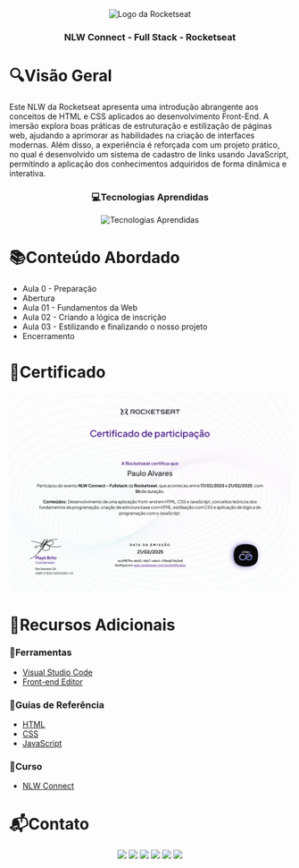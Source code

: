 <div align="center">
  <img height="100px" src="https://iconsverse.vercel.app/icons?i=rocketseat" alt="Logo da Rocketseat" />
  <h3 align="center">NLW Connect - Full Stack - Rocketseat</h3>
</div>

# 🔍Visão Geral
  Este NLW da Rocketseat apresenta uma introdução abrangente aos conceitos de HTML e CSS aplicados ao desenvolvimento Front-End. A imersão explora boas práticas de estruturação e estilização de páginas web, ajudando a aprimorar as habilidades na criação de interfaces modernas. Além disso, a experiência é reforçada com um projeto prático, no qual é desenvolvido um sistema de cadastro de links usando JavaScript, permitindo a aplicação dos conhecimentos adquiridos de forma dinâmica e interativa.

<div align="center">
  <h3> 💻Tecnologias Aprendidas</h3>
  <img src="https://iconsverse.vercel.app/icons?i=html,css,js" alt="Tecnologias Aprendidas">
</div>

# 📚Conteúdo Abordado 
  * Aula 0 - Preparação
  * Abertura
  * Aula 01 - Fundamentos da Web
  * Aula 02 - Criando a lógica de inscrição
  * Aula 03 - Estilizando e finalizando o nosso projeto
  * Encerramento

# 🏅Certificado
<img src="assets/certificado.jpg" alt="Certificado do Curso">

# 🔗Recursos Adicionais
### 🔧Ferramentas
  - <a href="https://code.visualstudio.com/download">Visual Studio Code</a>
  - <a href="https://www.fronteditor.dev/">Front-end Editor</a>

### 📖Guias de Referência
  - <a href="https://developer.mozilla.org/en-US/docs/Web/HTML">HTML</a>
  - <a href="https://developer.mozilla.org/en-US/docs/Web/CSS">CSS</a>
  - <a href="https://developer.mozilla.org/en-US/docs/Web/JavaScript">JavaScript</a>

### 📎Curso
  - <a href="https://app.rocketseat.com.br/events/nlw-connect/overview">NLW Connect</a>

# 📬Contato
<div align="center"> 
  <a href="https://github.com/Paulo-Alvares"><img src="https://img.shields.io/badge/GitHub-000000?style=for-the-badge&logo=github&logoColor=white"></a>
  <a href = "mailto:pauloalvares66@gmail.com"><img src="https://img.shields.io/badge/Gmail-D14836?style=for-the-badge&logo=gmail&logoColor=white"></a>
  <a href="https://www.linkedin.com/in/paulo-alvares/"><img src="https://img.shields.io/badge/-LinkedIn-%230077B5?style=for-the-badge&logo=linkedin&logoColor=white"></a> 
  <a href="https://www.instagram.com/paulo_10111/"><img src="https://img.shields.io/badge/-Instagram-%23E4405F?style=for-the-badge&logo=instagram&logoColor=white"></a>
  <a href="https://www.facebook.com/paulogabriel.alvares"><img src="https://img.shields.io/badge/Facebook-1877F2?style=for-the-badge&logo=facebook&logoColor=white"></a>
  <a href="https://codepen.io/Poulos-Alvares"><img src="https://img.shields.io/badge/Codepen-000000?style=for-the-badge&logo=codepen&logoColor=white"></a>
</div>
